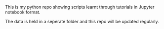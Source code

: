 This is my python repo showing scripts learnt through tutorials in Jupyter notebook format. 

The data is held in a seperate folder and this repo will be updated regularly.